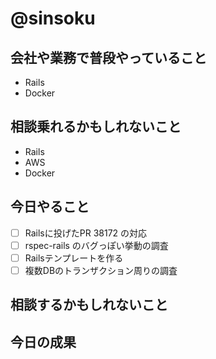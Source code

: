 # @sinsoku

## 会社や業務で普段やっていること

- Rails
- Docker

## 相談乗れるかもしれないこと

- Rails
- AWS
- Docker

## 今日やること

- [ ] Railsに投げたPR 38172 の対応
- [ ] rspec-rails のバグっぽい挙動の調査
- [ ] Railsテンプレートを作る
- [ ] 複数DBのトランザクション周りの調査

## 相談するかもしれないこと


## 今日の成果
